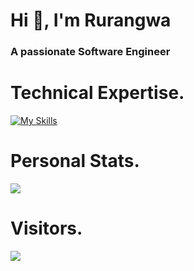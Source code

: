 <h1>Hi 👋, I'm Rurangwa</h1>
<h3>A passionate Software Engineer</h3>

# Technical Expertise.
[![My Skills](https://skillicons.dev/icons?i=html,css,js,jest,jquery,nodejs,regex,bootstrap,tailwind,react,ts,git,php,postman,vite&perline=9)](https://skillicons.dev)

# Personal Stats.

![](https://github-readme-streak-stats.herokuapp.com/?user=ruran8wa&theme=dark&hide_border=false)<br/>

# Visitors.

[![](https://visitcount.itsvg.in/api?id=ruran8wa&label=Profile%20Views&color=3&icon=5&pretty=true)](https://visitcount.itsvg.in)
